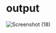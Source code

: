 # output    

![Screenshot (18)](https://github.com/Surender12234/Clock/assets/130903169/c711922b-78ce-40e5-a94f-34c8afdd0f95)
